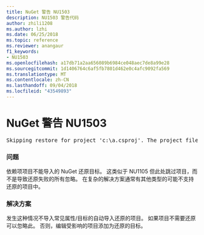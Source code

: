 ```yaml
---
title: NuGet 警告 NU1503
description: NU1503 警告代码
author: zhili1208
ms.author: lzhi
ms.date: 06/25/2018
ms.topic: reference
ms.reviewer: anangaur
f1_keywords:
- NU1503
ms.openlocfilehash: a17db71a2aa656089b6984ce048aec7de8a99e28
ms.sourcegitcommit: 1d1406764c6af5fb7801d462e0c4afc9092fa569
ms.translationtype: MT
ms.contentlocale: zh-CN
ms.lasthandoff: 09/04/2018
ms.locfileid: "43549893"
---
```

# <a name="nuget-warning-nu1503"></a>NuGet 警告 NU1503

<pre>Skipping restore for project 'c:\a.csproj'. The project file may be invalid or missing targets required for restore.</pre>

### <a name="issue"></a>问题
依赖项项目不能导入的 NuGet 还原目标。 这类似于 NU1105 但此处跳过项目，而不是导致还原失败的所有忽略。 在复杂的解决方案通常有其他类型的可能不支持还原的项目中。

### <a name="solution"></a>解决方案
发生这种情况不导入常见属性/目标的自动导入还原的项目。 如果项目不需要还原可以忽略此。 否则，编辑受影响的项目添加为还原的目标。